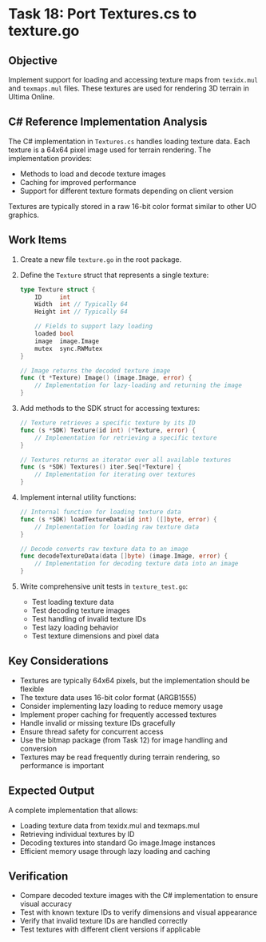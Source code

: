 # Task 18: Port Textures.cs to texture.go

## Objective

Implement support for loading and accessing texture maps from `texidx.mul` and `texmaps.mul` files. These textures are used for rendering 3D terrain in Ultima Online.

## C# Reference Implementation Analysis

The C# implementation in `Textures.cs` handles loading texture data. Each texture is a 64x64 pixel image used for terrain rendering. The implementation provides:

- Methods to load and decode texture images
- Caching for improved performance
- Support for different texture formats depending on client version

Textures are typically stored in a raw 16-bit color format similar to other UO graphics.

## Work Items

1. Create a new file `texture.go` in the root package.

2. Define the `Texture` struct that represents a single texture:

   ```go
   type Texture struct {
       ID     int
       Width  int // Typically 64
       Height int // Typically 64

       // Fields to support lazy loading
       loaded bool
       image  image.Image
       mutex  sync.RWMutex
   }

   // Image returns the decoded texture image
   func (t *Texture) Image() (image.Image, error) {
       // Implementation for lazy-loading and returning the image
   }
   ```

3. Add methods to the SDK struct for accessing textures:

   ```go
   // Texture retrieves a specific texture by its ID
   func (s *SDK) Texture(id int) (*Texture, error) {
       // Implementation for retrieving a specific texture
   }

   // Textures returns an iterator over all available textures
   func (s *SDK) Textures() iter.Seq[*Texture] {
       // Implementation for iterating over textures
   }
   ```

4. Implement internal utility functions:

   ```go
   // Internal function for loading texture data
   func (s *SDK) loadTextureData(id int) ([]byte, error) {
       // Implementation for loading raw texture data
   }

   // Decode converts raw texture data to an image
   func decodeTextureData(data []byte) (image.Image, error) {
       // Implementation for decoding texture data into an image
   }
   ```

5. Write comprehensive unit tests in `texture_test.go`:
   - Test loading texture data
   - Test decoding texture images
   - Test handling of invalid texture IDs
   - Test lazy loading behavior
   - Test texture dimensions and pixel data

## Key Considerations

- Textures are typically 64x64 pixels, but the implementation should be flexible
- The texture data uses 16-bit color format (ARGB1555)
- Consider implementing lazy loading to reduce memory usage
- Implement proper caching for frequently accessed textures
- Handle invalid or missing texture IDs gracefully
- Ensure thread safety for concurrent access
- Use the bitmap package (from Task 12) for image handling and conversion
- Textures may be read frequently during terrain rendering, so performance is important

## Expected Output

A complete implementation that allows:

- Loading texture data from texidx.mul and texmaps.mul
- Retrieving individual textures by ID
- Decoding textures into standard Go image.Image instances
- Efficient memory usage through lazy loading and caching

## Verification

- Compare decoded texture images with the C# implementation to ensure visual accuracy
- Test with known texture IDs to verify dimensions and visual appearance
- Verify that invalid texture IDs are handled correctly
- Test textures with different client versions if applicable
